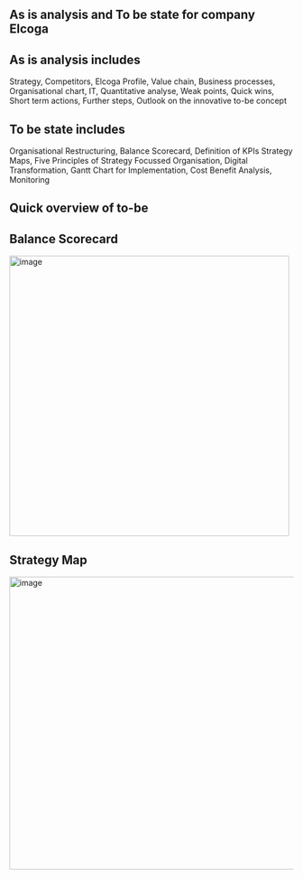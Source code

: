 **As is analysis and To be state for company Elcoga**
--------------------------------------------------------------------------------------------------------------------------------------------------------------------
**As is analysis includes**
----------------------------------------------------------------------------------------------------------------------------------------------------------------------
Strategy,
Competitors,
Elcoga Profile,
Value chain,
Business processes, 
Organisational chart,
IT,
Quantitative analyse,
Weak points,
Quick wins,
Short term actions,
Further steps, Outlook on the innovative to-be concept

**To be state includes**
-----------------------------------------------------------------------------------------------------------------------------------------------------------------------
Organisational Restructuring,
Balance Scorecard, Definition of KPIs
Strategy Maps,
Five Principles of Strategy Focussed Organisation,
Digital Transformation,
Gantt Chart for Implementation,
Cost Benefit Analysis,
Monitoring

 **Quick overview of to-be**
 ---------------------------------------------------------------------------------------------------------------------------------------------------------------------
**Balance Scorecard**
 ---------------------------------------------------------------------------------------------------------------------------------------------------------------------
<img width="496" alt="image" src="https://github.com/user-attachments/assets/74afe664-2e27-4be6-95c8-9a927569614e" />

**Strategy Map**
-------------------------------------------------------------------------------------------------------------------------------------------------------------------------
<img width="518" alt="image" src="https://github.com/user-attachments/assets/ab5abe65-5b4f-42e7-90ce-dc296ab01f89" />




